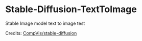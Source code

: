 # Stable-Diffusion-TextToImage
Stable  Image model text to image test


Credits: [CompVis/stable-diffusion](https://github.com/CompVis/stable-diffusion/tree/main)  
